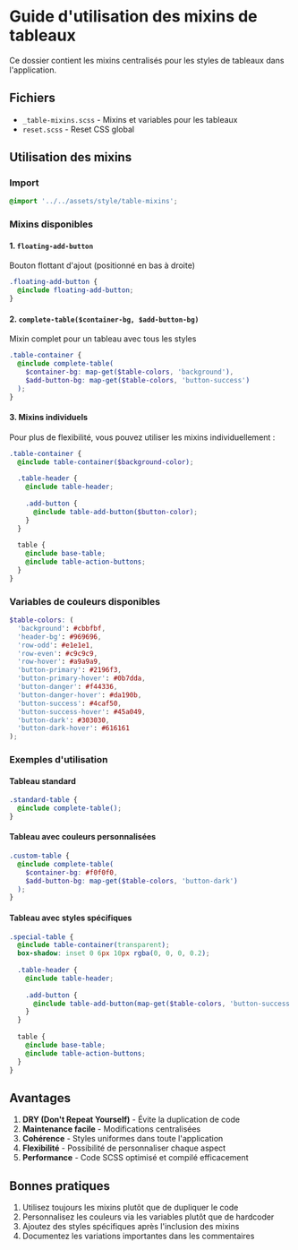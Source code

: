 # Guide d'utilisation des mixins de tableaux

Ce dossier contient les mixins centralisés pour les styles de tableaux dans l'application.

## Fichiers

- `_table-mixins.scss` - Mixins et variables pour les tableaux
- `reset.scss` - Reset CSS global

## Utilisation des mixins

### Import

```scss
@import '../../assets/style/table-mixins';
```

### Mixins disponibles

#### 1. `floating-add-button`
Bouton flottant d'ajout (positionné en bas à droite)

```scss
.floating-add-button {
  @include floating-add-button;
}
```

#### 2. `complete-table($container-bg, $add-button-bg)`
Mixin complet pour un tableau avec tous les styles

```scss
.table-container {
  @include complete-table(
    $container-bg: map-get($table-colors, 'background'),
    $add-button-bg: map-get($table-colors, 'button-success')
  );
}
```

#### 3. Mixins individuels

Pour plus de flexibilité, vous pouvez utiliser les mixins individuellement :

```scss
.table-container {
  @include table-container($background-color);
  
  .table-header {
    @include table-header;
    
    .add-button {
      @include table-add-button($button-color);
    }
  }
  
  table {
    @include base-table;
    @include table-action-buttons;
  }
}
```

### Variables de couleurs disponibles

```scss
$table-colors: (
  'background': #cbbfbf,
  'header-bg': #969696,
  'row-odd': #e1e1e1,
  'row-even': #c9c9c9,
  'row-hover': #a9a9a9,
  'button-primary': #2196f3,
  'button-primary-hover': #0b7dda,
  'button-danger': #f44336,
  'button-danger-hover': #da190b,
  'button-success': #4caf50,
  'button-success-hover': #45a049,
  'button-dark': #303030,
  'button-dark-hover': #616161
);
```

### Exemples d'utilisation

#### Tableau standard
```scss
.standard-table {
  @include complete-table();
}
```

#### Tableau avec couleurs personnalisées
```scss
.custom-table {
  @include complete-table(
    $container-bg: #f0f0f0,
    $add-button-bg: map-get($table-colors, 'button-dark')
  );
}
```

#### Tableau avec styles spécifiques
```scss
.special-table {
  @include table-container(transparent);
  box-shadow: inset 0 6px 10px rgba(0, 0, 0, 0.2);
  
  .table-header {
    @include table-header;
    
    .add-button {
      @include table-add-button(map-get($table-colors, 'button-success'));
    }
  }
  
  table {
    @include base-table;
    @include table-action-buttons;
  }
}
```

## Avantages

1. **DRY (Don't Repeat Yourself)** - Évite la duplication de code
2. **Maintenance facile** - Modifications centralisées
3. **Cohérence** - Styles uniformes dans toute l'application
4. **Flexibilité** - Possibilité de personnaliser chaque aspect
5. **Performance** - Code SCSS optimisé et compilé efficacement

## Bonnes pratiques

1. Utilisez toujours les mixins plutôt que de dupliquer le code
2. Personnalisez les couleurs via les variables plutôt que de hardcoder
3. Ajoutez des styles spécifiques après l'inclusion des mixins
4. Documentez les variations importantes dans les commentaires 